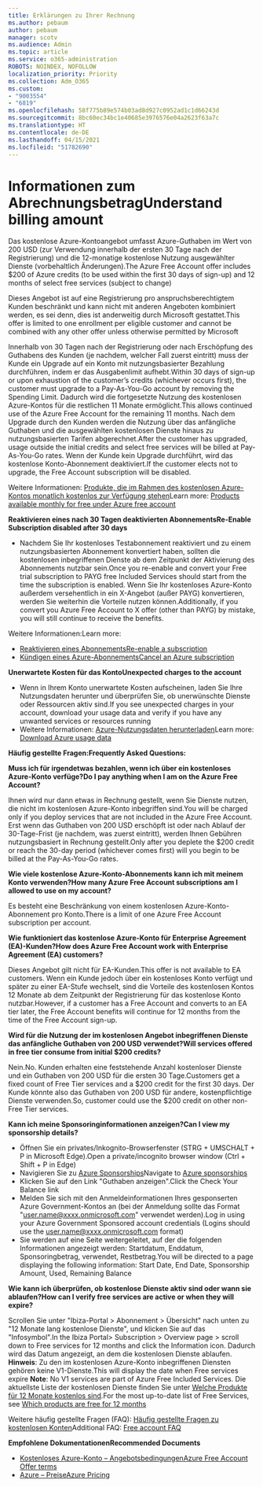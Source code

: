 ```yaml
---
title: Erklärungen zu Ihrer Rechnung
ms.author: pebaum
author: pebaum
manager: scotv
ms.audience: Admin
ms.topic: article
ms.service: o365-administration
ROBOTS: NOINDEX, NOFOLLOW
localization_priority: Priority
ms.collection: Adm_O365
ms.custom:
- "9003554"
- "6819"
ms.openlocfilehash: 58f775b89e574b03ad8d927c0952ad1c1d66243d
ms.sourcegitcommit: 8bc60ec34bc1e40685e3976576e04a2623f63a7c
ms.translationtype: HT
ms.contentlocale: de-DE
ms.lasthandoff: 04/15/2021
ms.locfileid: "51782690"
---
```

# <a name="understand-billing-amount"></a><span data-ttu-id="bdf4a-102">Informationen zum Abrechnungsbetrag</span><span class="sxs-lookup"><span data-stu-id="bdf4a-102">Understand billing amount</span></span>

<span data-ttu-id="bdf4a-103">Das kostenlose Azure-Kontoangebot umfasst Azure-Guthaben im Wert von 200 USD (zur Verwendung innerhalb der ersten 30 Tage nach der Registrierung) und die 12-monatige kostenlose Nutzung ausgewählter Dienste (vorbehaltlich Änderungen).</span><span class="sxs-lookup"><span data-stu-id="bdf4a-103">The Azure Free Account offer includes $200 of Azure credits (to be used within the first 30 days of sign-up) and 12 months of select free services (subject to change)</span></span>

<span data-ttu-id="bdf4a-104">Dieses Angebot ist auf eine Registrierung pro anspruchsberechtigtem Kunden beschränkt und kann nicht mit anderen Angeboten kombiniert werden, es sei denn, dies ist anderweitig durch Microsoft gestattet.</span><span class="sxs-lookup"><span data-stu-id="bdf4a-104">This offer is limited to one enrollment per eligible customer and cannot be combined with any other offer unless otherwise permitted by Microsoft</span></span>

<span data-ttu-id="bdf4a-105">Innerhalb von 30 Tagen nach der Registrierung oder nach Erschöpfung des Guthabens des Kunden (je nachdem, welcher Fall zuerst eintritt) muss der Kunde ein Upgrade auf ein Konto mit nutzungsbasierter Bezahlung durchführen, indem er das Ausgabenlimit aufhebt.</span><span class="sxs-lookup"><span data-stu-id="bdf4a-105">Within 30 days of sign-up or upon exhaustion of the customer’s credits (whichever occurs first), the customer must upgrade to a Pay-As-You-Go account by removing the Spending Limit.</span></span> <span data-ttu-id="bdf4a-106">Dadurch wird die fortgesetzte Nutzung des kostenlosen Azure-Kontos für die restlichen 11 Monate ermöglicht.</span><span class="sxs-lookup"><span data-stu-id="bdf4a-106">This allows continued use of the Azure Free Account for the remaining 11 months.</span></span> <span data-ttu-id="bdf4a-107">Nach dem Upgrade durch den Kunden werden die Nutzung über das anfängliche Guthaben und die ausgewählten kostenlosen Dienste hinaus zu nutzungsbasierten Tarifen abgerechnet.</span><span class="sxs-lookup"><span data-stu-id="bdf4a-107">After the customer has upgraded, usage outside the initial credits and select free services will be billed at Pay-As-You-Go rates.</span></span> <span data-ttu-id="bdf4a-108">Wenn der Kunde kein Upgrade durchführt, wird das ﻿kostenlose Konto-Abonnement deaktiviert.</span><span class="sxs-lookup"><span data-stu-id="bdf4a-108">If the customer elects not to upgrade, the Free Account subscription will be disabled.</span></span>

<span data-ttu-id="bdf4a-109">Weitere Informationen: [Produkte, die im Rahmen des kostenlosen Azure-Kontos monatlich kostenlos zur Verfügung stehen](https://azure.microsoft.com/free/free-account-faq/)</span><span class="sxs-lookup"><span data-stu-id="bdf4a-109">Learn more: [Products available monthly for free under Azure free account](https://azure.microsoft.com/free/free-account-faq/)</span></span>

<span data-ttu-id="bdf4a-110">**Reaktivieren eines nach 30 Tagen deaktivierten Abonnements**</span><span class="sxs-lookup"><span data-stu-id="bdf4a-110">**Re-Enable Subscription disabled after 30 days**</span></span>

- <span data-ttu-id="bdf4a-111">Nachdem Sie Ihr kostenloses Testabonnement reaktiviert und zu einem nutzungsbasierten Abonnement konvertiert haben, sollten die ﻿kostenlosen inbegriffenen Dienste ab dem Zeitpunkt der Aktivierung des Abonnements nutzbar sein.</span><span class="sxs-lookup"><span data-stu-id="bdf4a-111">Once you re-enable and convert your Free trial subscription to PAYG free Included Services should start from the time the subscription is enabled.</span></span> <span data-ttu-id="bdf4a-112">Wenn Sie Ihr kostenloses Azure-Konto außerdem versehentlich in ein X-Angebot (außer PAYG) konvertieren, werden Sie weiterhin die Vorteile nutzen können.</span><span class="sxs-lookup"><span data-stu-id="bdf4a-112">Additionally, if you convert you Azure Free Account to X offer (other than PAYG) by mistake, you will still continue to receive the benefits.</span></span>

<span data-ttu-id="bdf4a-113">Weitere Informationen:</span><span class="sxs-lookup"><span data-stu-id="bdf4a-113">Learn more:</span></span> 
- [<span data-ttu-id="bdf4a-114">Reaktivieren eines Abonnements</span><span class="sxs-lookup"><span data-stu-id="bdf4a-114">Re-enable a subscription</span></span>](https://docs.microsoft.com/azure/billing/billing-subscription-become-disable?WT.mc_id=Portal-Microsoft_Azure_Support)
- [<span data-ttu-id="bdf4a-115">Kündigen eines Azure-Abonnements</span><span class="sxs-lookup"><span data-stu-id="bdf4a-115">Cancel an Azure subscription</span></span>](https://docs.microsoft.com/azure/billing/billing-how-to-cancel-azure-subscription?WT.mc_id=Portal-Microsoft_Azure_Support)

<span data-ttu-id="bdf4a-116">**Unerwartete Kosten für das Konto**</span><span class="sxs-lookup"><span data-stu-id="bdf4a-116">**Unexpected charges to the account**</span></span>

- <span data-ttu-id="bdf4a-117">Wenn in Ihrem Konto unerwartete Kosten aufscheinen, laden Sie Ihre Nutzungsdaten herunter und überprüfen Sie, ob unerwünschte Dienste oder Ressourcen aktiv sind.</span><span class="sxs-lookup"><span data-stu-id="bdf4a-117">If you see unexpected charges in your account, download your usage data and verify if you have any unwanted services or resources running</span></span>
- <span data-ttu-id="bdf4a-118">Weitere Informationen: [Azure-Nutzungsdaten herunterladen](https://docs.microsoft.com/azure/billing/billing-download-azure-invoice-daily-usage-date?WT.mc_id=Portal-Microsoft_Azure_Support#download-usage)</span><span class="sxs-lookup"><span data-stu-id="bdf4a-118">Learn more: [Download Azure usage data](https://docs.microsoft.com/azure/billing/billing-download-azure-invoice-daily-usage-date?WT.mc_id=Portal-Microsoft_Azure_Support#download-usage)</span></span>

<span data-ttu-id="bdf4a-119">**Häufig gestellte Fragen:**</span><span class="sxs-lookup"><span data-stu-id="bdf4a-119">**Frequently Asked Questions:**</span></span>

<span data-ttu-id="bdf4a-120">**Muss ich für irgendetwas bezahlen, wenn ich über ein kostenloses Azure-Konto verfüge?**</span><span class="sxs-lookup"><span data-stu-id="bdf4a-120">**Do I pay anything when I am on the Azure Free Account?**</span></span>

<span data-ttu-id="bdf4a-121">Ihnen wird nur dann etwas in Rechnung gestellt, wenn Sie Dienste nutzen, die nicht im kostenlosen Azure-Konto inbegriffen sind.</span><span class="sxs-lookup"><span data-stu-id="bdf4a-121">You will be charged only if you deploy services that are not included in the Azure Free Account.</span></span> <span data-ttu-id="bdf4a-122">Erst wenn das Guthaben von 200 USD erschöpft ist oder nach Ablauf der 30-Tage-Frist (je nachdem, was zuerst eintritt), werden Ihnen Gebühren nutzungsbasiert in Rechnung gestellt.</span><span class="sxs-lookup"><span data-stu-id="bdf4a-122">Only after you deplete the $200 credit or reach the 30-day period (whichever comes first) will you begin to be billed at the Pay-As-You-Go rates.</span></span>

<span data-ttu-id="bdf4a-123">**Wie viele kostenlose Azure-Konto-Abonnements kann ich mit meinem Konto verwenden?**</span><span class="sxs-lookup"><span data-stu-id="bdf4a-123">**How many Azure Free Account subscriptions am I allowed to use on my account?**</span></span>  

<span data-ttu-id="bdf4a-124">Es besteht eine Beschränkung von einem kostenlosen Azure-Konto-Abonnement pro Konto.</span><span class="sxs-lookup"><span data-stu-id="bdf4a-124">There is a limit of one Azure Free Account subscription per account.</span></span>

<span data-ttu-id="bdf4a-125">**Wie funktioniert das kostenlose Azure-Konto für Enterprise Agreement (EA)-Kunden?**</span><span class="sxs-lookup"><span data-stu-id="bdf4a-125">**How does Azure Free Account work with Enterprise Agreement (EA) customers?**</span></span>  

<span data-ttu-id="bdf4a-126">Dieses Angebot gilt nicht für EA-Kunden.</span><span class="sxs-lookup"><span data-stu-id="bdf4a-126">This offer is not available to EA customers.</span></span> <span data-ttu-id="bdf4a-127">Wenn ein Kunde jedoch über ein kostenloses Konto verfügt und später zu einer EA-Stufe wechselt, sind die Vorteile des kostenlosen Kontos 12 Monate ab dem Zeitpunkt der Registrierung für das kostenlose Konto nutzbar.</span><span class="sxs-lookup"><span data-stu-id="bdf4a-127">However, if a customer has a Free Account and converts to an EA tier later, the Free Account benefits will continue for 12 months from the time of the Free Account sign-up.</span></span>

<span data-ttu-id="bdf4a-128">**Wird für die Nutzung der im kostenlosen Angebot inbegriffenen Dienste das anfängliche Guthaben von 200 USD verwendet?**</span><span class="sxs-lookup"><span data-stu-id="bdf4a-128">**Will services offered in free tier consume from initial $200 credits?**</span></span>  

<span data-ttu-id="bdf4a-129">Nein.</span><span class="sxs-lookup"><span data-stu-id="bdf4a-129">No.</span></span> <span data-ttu-id="bdf4a-130">Kunden erhalten eine feststehende Anzahl kostenloser Dienste und ein Guthaben von 200 USD für die ersten 30 Tage.</span><span class="sxs-lookup"><span data-stu-id="bdf4a-130">Customers get a fixed count of Free Tier services and a $200 credit for the first 30 days.</span></span> <span data-ttu-id="bdf4a-131">Der Kunde könnte also das Guthaben von 200 USD für andere, kostenpflichtige Dienste verwenden.</span><span class="sxs-lookup"><span data-stu-id="bdf4a-131">So, customer could use the $200 credit on other non-Free Tier services.</span></span>

<span data-ttu-id="bdf4a-132">**Kann ich meine Sponsoringinformationen anzeigen?**</span><span class="sxs-lookup"><span data-stu-id="bdf4a-132">**Can I view my sponsorship details?**</span></span>

- <span data-ttu-id="bdf4a-133">Öffnen Sie ein privates/Inkognito-Browserfenster (STRG + UMSCHALT + P in Microsoft Edge).</span><span class="sxs-lookup"><span data-stu-id="bdf4a-133">Open a private/incognito browser window (Ctrl + Shift + P in Edge)</span></span>
- <span data-ttu-id="bdf4a-134">Navigieren Sie zu [Azure Sponsorships](http://www.microsoftazuresponsorships.com/)</span><span class="sxs-lookup"><span data-stu-id="bdf4a-134">Navigate to [Azure sponsorships](http://www.microsoftazuresponsorships.com/)</span></span>
- <span data-ttu-id="bdf4a-135">Klicken Sie auf den Link "Guthaben anzeigen".</span><span class="sxs-lookup"><span data-stu-id="bdf4a-135">Click the Check Your Balance link</span></span>
- <span data-ttu-id="bdf4a-136">Melden Sie sich mit den Anmeldeinformationen Ihres gesponserten Azure Government-Kontos an (bei der Anmeldung sollte das Format "user.name@xxxx.onmicrosoft.com" verwendet werden).</span><span class="sxs-lookup"><span data-stu-id="bdf4a-136">Log in using your Azure Government Sponsored account credentials (Logins should use the user.name@xxxx.onmicrosoft.com format)</span></span>
- <span data-ttu-id="bdf4a-137">Sie werden auf eine Seite weitergeleitet, auf der die folgenden Informationen angezeigt werden: Startdatum, Enddatum, Sponsoringbetrag, verwendet, Restbetrag.</span><span class="sxs-lookup"><span data-stu-id="bdf4a-137">You will be directed to a page displaying the following information: Start Date, End Date, Sponsorship Amount, Used, Remaining Balance</span></span>

<span data-ttu-id="bdf4a-138">**Wie kann ich überprüfen, ob ﻿kostenlose Dienste aktiv sind oder wann sie ablaufen?**</span><span class="sxs-lookup"><span data-stu-id="bdf4a-138">**How can I verify free services are active or when they will expire?**</span></span>

<span data-ttu-id="bdf4a-139">Scrollen Sie unter "Ibiza-Portal > Abonnement > Übersicht" nach unten zu "12 Monate lang kostenlose Dienste", und klicken Sie auf das "Infosymbol".</span><span class="sxs-lookup"><span data-stu-id="bdf4a-139">In the Ibiza Portal> Subscription > Overview page > scroll down to Free services for 12 months and click the Information icon.</span></span> <span data-ttu-id="bdf4a-140">Dadurch wird das Datum angezeigt, an dem die kostenlosen Dienste ablaufen. **Hinweis**: Zu den im kostenlosen Azure-Konto inbegriffenen Diensten gehören keine V1-Dienste.</span><span class="sxs-lookup"><span data-stu-id="bdf4a-140">This will display the date when Free services expire **Note**: No V1 services are part of Azure Free Included Services.</span></span> <span data-ttu-id="bdf4a-141">Die aktuellste Liste der kostenlosen Dienste finden Sie unter [Welche Produkte für 12 Monate kostenlos sind](http://www.microsoftazuresponsorships.com/).</span><span class="sxs-lookup"><span data-stu-id="bdf4a-141">For the most up-to-date list of Free Services, see [Which products are free for 12 months](http://www.microsoftazuresponsorships.com/)</span></span>

<span data-ttu-id="bdf4a-142">Weitere häufig gestellte Fragen (FAQ): [Häufig gestellte Fragen zu kostenlosen Konten](https://azure.microsoft.com/free/free-account-faq/)</span><span class="sxs-lookup"><span data-stu-id="bdf4a-142">Additional FAQ: [Free account FAQ](https://azure.microsoft.com/free/free-account-faq/)</span></span>

<span data-ttu-id="bdf4a-143">**Empfohlene Dokumentationen**</span><span class="sxs-lookup"><span data-stu-id="bdf4a-143">**Recommended Documents**</span></span>

- [<span data-ttu-id="bdf4a-144">Kostenloses Azure-Konto – Angebotsbedingungen</span><span class="sxs-lookup"><span data-stu-id="bdf4a-144">Azure Free Account Offer terms</span></span>](https://azure.microsoft.com/offers/ms-azr-0044p/)
- [<span data-ttu-id="bdf4a-145">Azure – Preise</span><span class="sxs-lookup"><span data-stu-id="bdf4a-145">Azure Pricing</span></span>](https://azure.microsoft.com/pricing/)